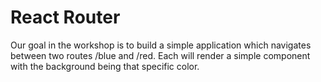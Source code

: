 # React Router

Our goal in the workshop is to build a simple application which navigates between two routes /blue and /red. Each will render a simple component with the background being that specific color.
